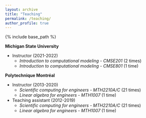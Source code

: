 ```yaml
---
layout: archive
title: "Teaching"
permalink: /teaching/
author_profile: true
---
```


{% include base_path %}

<!-- {% for post in site.teaching reversed %}
  {% include archive-single.html %}
{% endfor %} -->

**Michigan State University**

* Instructor (2021-2022)
  * *Introduction to computational modeling - CMSE201* (2 times)
  * *Introduction to computational modeling - CMSE801* (1 time)

**Polytechnique Montréal**
  
* Instructor (2013-2020) 
  * *Scientific computing for engineers - MTH2210A/C* (21 times)
  * *Linear algebra for engineers - MTH1007* (1 time)        
* Teaching assistant (2012-2019) 
  * *Scientific computing for engineers - MTH2210A/C* (21 times)
  * *Linear algebra for engineers - MTH1007* (1 time)


